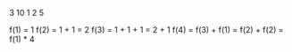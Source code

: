 3 10
1
2
5

f(1) = 1
f(2) = 1 + 1 = 2
f(3) = 1 + 1 + 1 = 2 + 1
f(4) = f(3) + f(1) = f(2) + f(2) = f(1) * 4